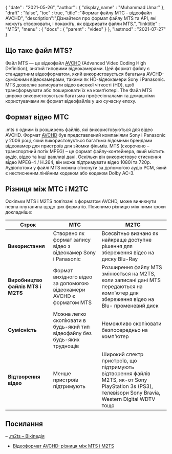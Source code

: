 {
  "date" : "2021-05-26",
  "author" : {
    "display_name" : "Muhammad Umar"
},
  "draft" : "false",
  "toc" : true,
  "title" :"Формат файлу МТС - відеофайл AVCHD",
  "description":"Дізнайтеся про формат файлу MTS та API, які можуть створювати, і покажіть, як відкривати файли MTS.",
  "linktitle" : "MTS",
  "menu" : {
    "docs" : {
      "parent" : "video"
}
},
  "lastmod" : "2021-07-27"
}

## Що таке файл MTS?

Файл MTS — це відеофайл [AVCHD](/uk/video/avchd/) (Advanced Video Coding High Definition), знятий типовими відеокамерами. Цей формат файлу є стандартним відеоформатом, який використовується багатьма AVCHD-сумісними відеокамерами, такими як HD-відеокамери Sony і Panasonic. MTS дозволяє записувати відео високої чіткості (HD), щоб трансформувати або поширювати їх на комп’ютері. The
Файл MTS широко використовується багатьма професіоналами та домашніми користувачами як формат відеофайлів у цю сучасну епоху.

## Формат відео МТС

.mts є одним із розширень файлів, які використовуються для відео AVCHD. Формат [AVCHD](/uk/video/avchd/) був представлений компаніями Sony і Panasonic у 2006 році, який використовується багатьма відомими брендами відеокамер для пристроїв для зйомки фільмів. MTS (скорочено – транспортний потік MPEG) – це формат файлу-контейнера, який містить аудіо, відео та інші важливі дані. Оскільки він використовує стиснення відео MPEG-4 / H.264, він може підтримувати відео 1080i та 720p. Аудіопотоки у файлі MTS можна стиснути за допомогою аудіо PCM, який є нестисненим лінійним кодеком або кодеком Dolby AC-3.

## Різниця між МТС і М2ТС

Оскільки MTS і M2TS пов’язані з форматом AVCHD, може виникнути певна плутанина щодо цих форматів. Пояснимо різницю між ними трохи докладніше:

|Строк|МТС|М2ТС|
---|---|---|
|**Використання**|Створено як формат запису відео з відеокамер Sony і Panasonic|Всесвітньо визнано як найкраще доступне рішення для збереження відео на диску Blu-Ray|
|**Виробництво файлів MTS і M2TS**|Формат вихідного відео за допомогою відеокамери AVCHD є форматом MTS|Розширення файлу MTS змінюється на M2TS, коли записані дані MTS передаються на комп’ютер для збереження відео на Blu- променевий диск|
|**Сумісність**| Можна легко скопіювати в будь-який тип відеофайлу без будь-яких труднощів|Неможливо скопіювати безпосередньо на комп'ютер|
|**Відтворення відео**| Менше пристроїв підтримують| Широкий спектр пристроїв, що підтримують відтворення файлів M2TS, як-от Sony PlayStation 3s (PS3), телевізори Sony Bravia, Western Digital WDTV тощо|

## Посилання ##

– [.m2ts – Вікіпедія](https://en.wikipedia.org/wiki/.m2ts)
- [Відеоформат AVCHD: різниця між MTS і M2TS](https://www.videosolo.com/tutorials/mts-vs-m2ts.html)

